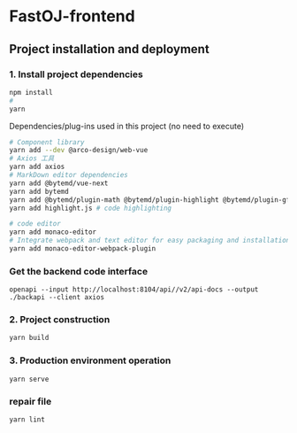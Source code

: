 # FastOJ-frontend

## Project installation and deployment

### 1. Install project dependencies

```bash
npm install
#
yarn
```

Dependencies/plug-ins used in this project (no need to execute)

```bash
# Component library
yarn add --dev @arco-design/web-vue
# Axios 工具
yarn add axios
# MarkDown editor dependencies
yarn add @bytemd/vue-next
yarn add bytemd
yarn add @bytemd/plugin-math @bytemd/plugin-highlight @bytemd/plugin-gfm
yarn add highlight.js # code highlighting

# code editor
yarn add monaco-editor
# Integrate webpack and text editor for easy packaging and installation
yarn add monaco-editor-webpack-plugin
```

### Get the backend code interface

```
openapi --input http://localhost:8104/api//v2/api-docs --output ./backapi --client axios
```

### 2. Project construction

```bash
yarn build
```

### 3. Production environment operation

```
yarn serve
```

### repair file

```
yarn lint
```
